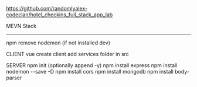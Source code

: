 https://github.com/randomlyalex-codeclan/hotel_checkins_full_stack_app_lab

MEVN Stack 

***
npm remove nodemon (if not installed dev)


CLIENT
vue create client
add services folder in src

SERVER
npm init (optionally append -y)
npm install express
npm install nodemon --save -D
npm install cors
npm install mongodb
npm install body-parser

